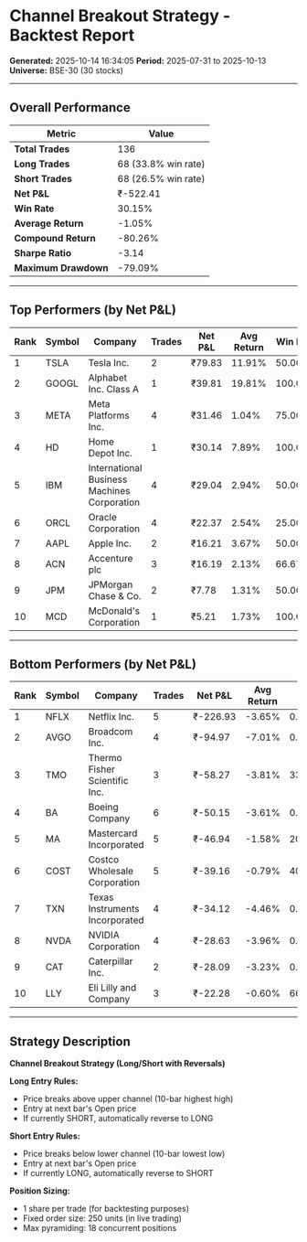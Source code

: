 # Channel Breakout Strategy - Backtest Report

**Generated:** 2025-10-14 16:34:05
**Period:** 2025-07-31 to 2025-10-13
**Universe:** BSE-30 (30 stocks)

---

## Overall Performance

| Metric | Value |
|--------|-------|
| **Total Trades** | 136 |
| **Long Trades** | 68 (33.8% win rate) |
| **Short Trades** | 68 (26.5% win rate) |
| **Net P&L** | ₹-522.41 |
| **Win Rate** | 30.15% |
| **Average Return** | -1.05% |
| **Compound Return** | -80.26% |
| **Sharpe Ratio** | -3.14 |
| **Maximum Drawdown** | -79.09% |

---

## Top Performers (by Net P&L)

| Rank | Symbol | Company | Trades | Net P&L | Avg Return | Win Rate |
|------|--------|---------|--------|---------|------------|----------|
| 1 | TSLA | Tesla Inc. | 2 | ₹79.83 | 11.91% | 50.00% |
| 2 | GOOGL | Alphabet Inc. Class A | 1 | ₹39.81 | 19.81% | 100.00% |
| 3 | META | Meta Platforms Inc. | 4 | ₹31.46 | 1.04% | 75.00% |
| 4 | HD | Home Depot Inc. | 1 | ₹30.14 | 7.89% | 100.00% |
| 5 | IBM | International Business Machines Corporation | 4 | ₹29.04 | 2.94% | 50.00% |
| 6 | ORCL | Oracle Corporation | 4 | ₹22.37 | 2.54% | 25.00% |
| 7 | AAPL | Apple Inc. | 2 | ₹16.21 | 3.67% | 50.00% |
| 8 | ACN | Accenture plc | 3 | ₹16.19 | 2.13% | 66.67% |
| 9 | JPM | JPMorgan Chase & Co. | 2 | ₹7.78 | 1.31% | 50.00% |
| 10 | MCD | McDonald's Corporation | 1 | ₹5.21 | 1.73% | 100.00% |

---

## Bottom Performers (by Net P&L)

| Rank | Symbol | Company | Trades | Net P&L | Avg Return | Win Rate |
|------|--------|---------|--------|---------|------------|----------|
| 1 | NFLX | Netflix Inc. | 5 | ₹-226.93 | -3.65% | 0.00% |
| 2 | AVGO | Broadcom Inc. | 4 | ₹-94.97 | -7.01% | 0.00% |
| 3 | TMO | Thermo Fisher Scientific Inc. | 3 | ₹-58.27 | -3.81% | 33.33% |
| 4 | BA | Boeing Company | 6 | ₹-50.15 | -3.61% | 0.00% |
| 5 | MA | Mastercard Incorporated | 5 | ₹-46.94 | -1.58% | 20.00% |
| 6 | COST | Costco Wholesale Corporation | 5 | ₹-39.16 | -0.79% | 40.00% |
| 7 | TXN | Texas Instruments Incorporated | 4 | ₹-34.12 | -4.46% | 0.00% |
| 8 | NVDA | NVIDIA Corporation | 4 | ₹-28.63 | -3.96% | 0.00% |
| 9 | CAT | Caterpillar Inc. | 2 | ₹-28.09 | -3.23% | 0.00% |
| 10 | LLY | Eli Lilly and Company | 3 | ₹-22.28 | -0.60% | 66.67% |

---

## Strategy Description

**Channel Breakout Strategy (Long/Short with Reversals)**

**Long Entry Rules:**
- Price breaks above upper channel (10-bar highest high)
- Entry at next bar's Open price
- If currently SHORT, automatically reverse to LONG

**Short Entry Rules:**
- Price breaks below lower channel (10-bar lowest low)
- Entry at next bar's Open price
- If currently LONG, automatically reverse to SHORT

**Position Sizing:**
- 1 share per trade (for backtesting purposes)
- Fixed order size: 250 units (in live trading)
- Max pyramiding: 18 concurrent positions

